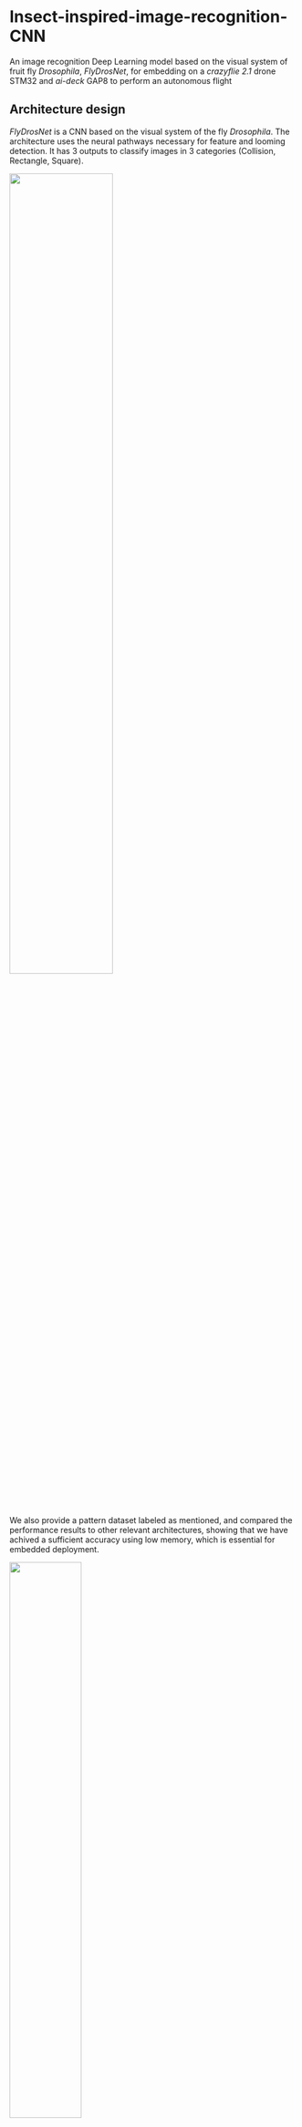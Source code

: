 # Insect-inspired-image-recognition-CNN
An image recognition Deep Learning model based on the visual system of fruit fly *Drosophila*, *FlyDrosNet*, for embedding on a *crazyflie 2.1* drone STM32 and *ai-deck* GAP8 to perform an autonomous flight

## Architecture design
*FlyDrosNet* is a CNN based on the visual system of the fly *Drosophila*. The architecture uses the neural pathways necessary for feature and looming detection. It has 3 outputs to classify images in 3 categories (Collision, Rectangle, Square).

<img src="https://github.com/AngelCanelo/Insect-inspired-image-recognition-CNN/blob/main/images/FlyDrosNet_diagram.png" width=60% height=60%>

We also provide a pattern dataset labeled as mentioned, and compared the performance results to other relevant architectures, showing that we have achived a sufficient accuracy using low memory, which is essential for embedded deployment.

<img src="https://github.com/AngelCanelo/Insect-inspired-image-recognition-CNN/blob/main/images/pattern_dataset_sample.png" width=50% height=50%>

| Architecture  | Top accuracy (%) | Parameters (#) | Memory (KB) |
| :---: | :---: | :---: | :---: |
| ResNet101  | 97.66  | 42,658,051 | 489,290 |
| MobileNetV2  | 96.66  | 2,261,251 | 26,450 |
| FlyDrosNet  | **95.33**  | 747,665 | **8,968** |
| FlyDrosNet_8bit  | **84.00**  | 747,665 | **753** |

<img src="https://github.com/AngelCanelo/Insect-inspired-image-recognition-CNN/blob/main/images/performance_comparison.png" width=60% height=60%>

For embedding *FlyDrosNet* on the *ai-deck* GAP8, we have modified the *classification* example https://github.com/bitcraze/aideck-gap8-examples provided by *Bitcraze*. On the other hand, for embedding the algorithm for autonomous flight on the STM32, we have modified the app layer application *app_hello_world* of the *crazyflie* firmware https://github.com/bitcraze/crazyflie-firmware <br/>
A pre-trained quantized 8 bit model of *FlyDrosNet* is provided as TFlite model file ready for embedding.

<img src="https://github.com/AngelCanelo/Insect-inspired-image-recognition-CNN/blob/main/images/embedding_level.png" width=65% height=65%>

Finally, we prepared an arena with high contrast background for testing the drone. On the walls we placed a square, a rectangle, and a very big rectangle. According to the autonomous flight algorithm, the drone followed this sequence: take off -> go straight -> square detection -> turn left -> go straight -> rectangle detection -> turn right -> collision detection -> landing.

<img src="https://github.com/AngelCanelo/Insect-inspired-image-recognition-CNN/blob/main/images/autonomous_algorithm.png" width=40% height=40%>
<img src="https://github.com/AngelCanelo/Insect-inspired-image-recognition-CNN/blob/main/images/drone_test.gif">

---
## Deployment
The necessary components for deployment are as follow:
- Crazyflie 2.1 drone
- Crazyradio PA 2.4 GHz USB dongle
- Flow deck v2
- AI deck 1.1

<img src="https://github.com/AngelCanelo/Insect-inspired-image-recognition-CNN/blob/main/images/necessary_components.jpg" width=40% height=40%>

Instructions for deployment on *crazyflie 2.1* and *ai-deck*:
- Download *bitcraze-vm* https://github.com/bitcraze/bitcraze-vm/releases
- On the vm clone *aideck-gap8-examples*, and *crazyflie-firmware* repositories: <br/>
https://github.com/bitcraze/aideck-gap8-examples <br/>
https://github.com/bitcraze/crazyflie-firmware
- Substitute the folder *classification* in `aideck-gap8-examples/examples/ai/` by the provided by us in `deployment/classification`
- Substitute the folder *app_hello_world* in `crazyflie-firmware/examples/` by the provided by us in `deployment/app_hello_world`

- Build and flash on *ai-deck* GAP8. In folder `aideck-gap8-examples`:
```
$ docker run --rm -v ${PWD}:/module aideck-with-autotiler tools/build/make-example examples/ai/classification clean model build image
```
```
$ cfloader flash examples/ai/classification/BUILD/GAP8_V2/GCC_RISCV_FREERTOS/target.board.devices.flash.img deck-bcAI:gap8-fw -w radio://0/80/2M/E7E7E7E7E7
```
- Build and flash on *crazyflie* STM32. In folder `crazyflie-firmware/examples/app_hello_world`:
```
$ make all clean
```
```
$ cfloader flash build/cf2.bin stm32-fw -w radio://0/80/2M/E7E7E7E7E7
```

Folders:
- **data** folder contains the pattern dataset file with 3000 images for training and other with 300 for testing, labeled as (Collision, Rectangle, Square). It also contains the training results for each model.
- **deployment** folder contains the codes for the deployment of the *FlyDrosNet* on *ai-deck* GAP8, and autonomous flight algorithm on STM32.
- **images** folder contains the images used in this readme file.
- **models** folder contains the 3 models compared in this work each with a training framework, which generates the weights .h5 file and also the quantized TFlite model. It also generates the .mat files with the results of the training performance.
- **weights** folder contains the pre-trained weights of *FlyDrosNet* as .h5, and .tflite file for the quantized version.
